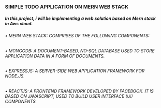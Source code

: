 ### SIMPLE TODO APPLICATION ON MERN WEB STACK

##### In this project, i will be implementing a web solution based on Mern stack in Aws cloud.

 ###### • MERN WEB STACK: COMPRISES OF THE FOLLOWING COMPONENTS:

###### • MONGODB: A DOCUMENT-BASED, NO-SQL DATABASE USED TO STORE APPLICATION DATA IN A FORM OF DOCUMENTS.

###### • EXPRESSJS: A SERVER-SIDE WEB APPLICATION FRAMEWORK FOR NODE.JS.

###### • REACTJS: A FRONTEND FRAMEWORK DEVELOPED BY FACEBOOK. IT IS BASED ON JAVASCRIPT, USED TO BUILD USER INTERFACE (UI) COMPONENTS.
